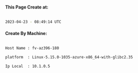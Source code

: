 
   
#### This Page Create at:

```bash

2023-04-23 - 08:49:14 UTC

```

#### Create By Machine:

```bash

Host Name : fv-az396-180

platform  : Linux-5.15.0-1035-azure-x86_64-with-glibc2.35

Ip Local  : 10.1.0.5

```

